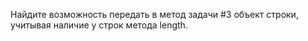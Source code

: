 Найдите возможность передать в метод задачи #3 объект строки, учитывая наличие у строк метода length.